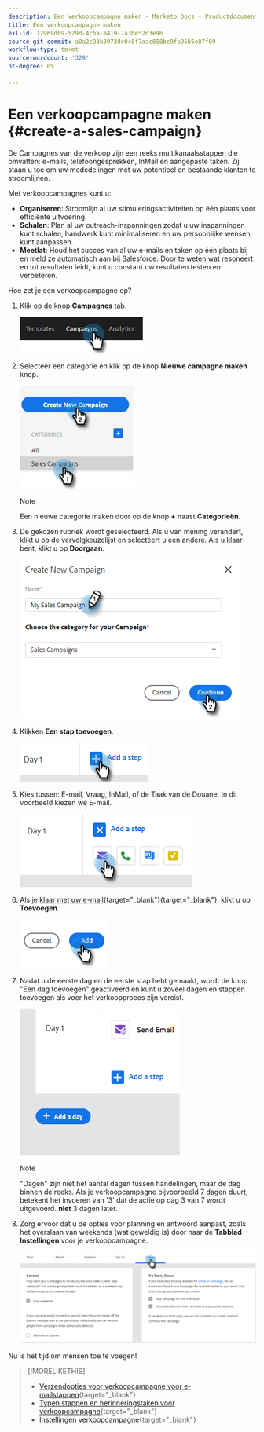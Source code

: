 ```yaml
---
description: Een verkoopcampagne maken - Marketo Docs - Productdocumentatie
title: Een verkoopcampagne maken
exl-id: 12969d09-529d-4cba-a419-7a3be52d3e96
source-git-commit: a0a2c93b89738c048f7aac658be9fa95b5e87f89
workflow-type: tm+mt
source-wordcount: '329'
ht-degree: 0%

---
```


# Een verkoopcampagne maken {#create-a-sales-campaign}

De Campagnes van de verkoop zijn een reeks multikanaalsstappen die omvatten: e-mails, telefoongesprekken, InMail en aangepaste taken. Zij staan u toe om uw mededelingen met uw potentieel en bestaande klanten te stroomlijnen.

Met verkoopcampagnes kunt u:

* **Organiseren**: Stroomlijn al uw stimuleringsactiviteiten op één plaats voor efficiënte uitvoering.
* **Schalen**: Plan al uw outreach-inspanningen zodat u uw inspanningen kunt schalen, handwerk kunt minimaliseren en uw persoonlijke wensen kunt aanpassen.
* **Meetlat**: Houd het succes van al uw e-mails en taken op één plaats bij en meld ze automatisch aan bij Salesforce. Door te weten wat resoneert en tot resultaten leidt, kunt u constant uw resultaten testen en verbeteren.

Hoe zet je een verkoopcampagne op?

1. Klik op de knop **Campagnes** tab.

   ![](assets/create-a-sales-campaign-1.png)

1. Selecteer een categorie en klik op de knop **Nieuwe campagne maken** knop.

   ![](assets/create-a-sales-campaign-2.png)

   >[!NOTE]
   >
   >Een nieuwe categorie maken door op de knop **+** naast **Categorieën**.

1. De gekozen rubriek wordt geselecteerd. Als u van mening verandert, klikt u op de vervolgkeuzelijst en selecteert u een andere. Als u klaar bent, klikt u op **Doorgaan**.

   ![](assets/create-a-sales-campaign-3.png)

1. Klikken **Een stap toevoegen**.

   ![](assets/create-a-sales-campaign-4.png)

1. Kies tussen: E-mail, Vraag, InMail, of de Taak van de Douane. In dit voorbeeld kiezen we E-mail.

   ![](assets/create-a-sales-campaign-5.png)

1. Als je [klaar met uw e-mail](/help/marketo/product-docs/marketo-sales-insight/actions/campaigns/sales-campaign-step-types-and-reminder-tasks.md#email){target=&quot;_blank&quot;}{target=&quot;_blank&quot;}, klikt u op **Toevoegen**.

   ![](assets/create-a-sales-campaign-6.png)

1. Nadat u de eerste dag en de eerste stap hebt gemaakt, wordt de knop &quot;Een dag toevoegen&quot; geactiveerd en kunt u zoveel dagen en stappen toevoegen als voor het verkoopproces zijn vereist.

   ![](assets/create-a-sales-campaign-7.png)

   >[!NOTE]
   >
   >&quot;Dagen&quot; zijn niet het aantal dagen tussen handelingen, maar de dag binnen de reeks. Als je verkoopcampagne bijvoorbeeld 7 dagen duurt, betekent het invoeren van &#39;3&#39; dat de actie op dag 3 van 7 wordt uitgevoerd. **niet** 3 dagen later.

1. Zorg ervoor dat u de opties voor planning en antwoord aanpast, zoals het overslaan van weekends (wat geweldig is) door naar de **Tabblad Instellingen** voor je verkoopcampagne.

   ![](assets/create-a-sales-campaign-8.png)

Nu is het tijd om mensen toe te voegen!

>[!MORELIKETHIS]
>
>* [Verzendopties voor verkoopcampagne voor e-mailstappen](/help/marketo/product-docs/marketo-sales-insight/actions/campaigns/sales-campaign-send-options-for-email-steps.md){target=&quot;_blank&quot;}
>* [Typen stappen en herinneringstaken voor verkoopcampagne](/help/marketo/product-docs/marketo-sales-insight/actions/campaigns/sales-campaign-step-types-and-reminder-tasks.md){target=&quot;_blank&quot;}
>* [Instellingen verkoopcampagne](/help/marketo/product-docs/marketo-sales-insight/actions/campaigns/sales-campaign-settings.md){target=&quot;_blank&quot;}

